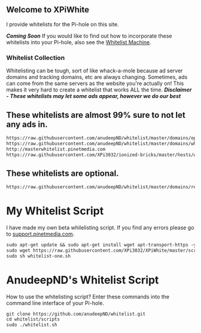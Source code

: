 ## Welcome to XPiWhite

I provide whitelists for the Pi-hole on this site.


***Coming Soon***
If you would like to find out how to incorporate these whitelists into your Pi-hole, also see the [Whitelist Machine](http://wm.pinetmedia.com). 


### Whitelist Collection

Whitelisting can be tough, sort of like whack-a-mole because ad server domains and tracking domains, etc are always changing.
Sometimes, ads can come from the same servers as the website you're actually on! This makes it very hard to create a whitelist that works ALL the time.
***Disclaimer - These whitelists may let some ads appear, however we do our best***


## These whitelists are almost 99% sure to not let any ads in.
```Markdown
https://raw.githubusercontent.com/anudeepND/whitelist/master/domains/optional-list.txt
https://raw.githubusercontent.com/anudeepND/whitelist/master/domains/whitelist.txt
http://masterwhitelist.pinetmedia.com
https://raw.githubusercontent.com/XPi3032/ionized-bricks/master/hosts/whitelisting/whitelist.txt
```


## These whitelists are optional.
```Markdown
https://raw.githubusercontent.com/anudeepND/whitelist/master/domains/referral-sites.txt
```

# My Whitelist Script

I have made my own beta whilelisting script. If you find any errors please go to [support.pinetmedia.com](http://support.pinetmedia.com).
```Markdown
sudo apt-get update && sudo apt-get install wget apt-transport-https -y
sudo wget https://raw.githubusercontent.com/XPi3032/XPiWhite/master/scripts/whitelist-one.sh
sudo sh whitelist-one.sh
```


# AnudeepND's Whitelist Script

How to use the whitelisting script? Enter these commands into the command line interface of your Pi-hole.
```Markdown
git clone https://github.com/anudeepND/whitelist.git
cd whitelist/scripts
sudo ./whitelist.sh
```
